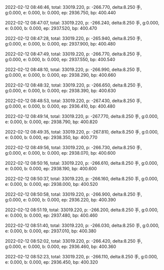 2022-02-12 08:46:46, total: 33019.220, p: -266.770, delta:8.250 手, g:0.000, e: 0.000, b: 0.000, ep: 2936.750, bp: 400.440

2022-02-12 08:47:07, total: 33019.220, p: -266.240, delta:8.250 手, g:0.000, e: 0.000, b: 0.000, ep: 2937.520, bp: 400.470

2022-02-12 08:47:28, total: 33019.220, p: -265.940, delta:8.250 手, g:0.000, e: 0.000, b: 0.000, ep: 2937.900, bp: 400.480

2022-02-12 08:47:49, total: 33019.220, p: -266.770, delta:8.250 手, g:0.000, e: 0.000, b: 0.000, ep: 2937.550, bp: 400.540

2022-02-12 08:48:10, total: 33019.220, p: -266.990, delta:8.250 手, g:0.000, e: 0.000, b: 0.000, ep: 2938.290, bp: 400.660

2022-02-12 08:48:32, total: 33019.220, p: -266.650, delta:8.250 手, g:0.000, e: 0.000, b: 0.000, ep: 2938.390, bp: 400.630

2022-02-12 08:48:53, total: 33019.220, p: -267.430, delta:8.250 手, g:0.000, e: 0.000, b: 0.000, ep: 2936.410, bp: 400.480

2022-02-12 08:49:14, total: 33019.220, p: -267.770, delta:8.250 手, g:0.000, e: 0.000, b: 0.000, ep: 2938.790, bp: 400.820

2022-02-12 08:49:35, total: 33019.220, p: -267.810, delta:8.250 手, g:0.000, e: 0.000, b: 0.000, ep: 2938.350, bp: 400.770

2022-02-12 08:49:56, total: 33019.220, p: -266.730, delta:8.250 手, g:0.000, e: 0.000, b: 0.000, ep: 2938.070, bp: 400.600

2022-02-12 08:50:16, total: 33019.220, p: -266.610, delta:8.250 手, g:0.000, e: 0.000, b: 0.000, ep: 2938.190, bp: 400.600

2022-02-12 08:50:37, total: 33019.220, p: -266.160, delta:8.250 手, g:0.000, e: 0.000, b: 0.000, ep: 2938.000, bp: 400.520

2022-02-12 08:50:58, total: 33019.220, p: -266.900, delta:8.250 手, g:0.000, e: 0.000, b: 0.000, ep: 2936.220, bp: 400.390

2022-02-12 08:51:19, total: 33019.220, p: -266.200, delta:8.250 手, g:0.000, e: 0.000, b: 0.000, ep: 2937.480, bp: 400.460

2022-02-12 08:51:40, total: 33019.220, p: -266.030, delta:8.250 手, g:0.000, e: 0.000, b: 0.000, ep: 2937.010, bp: 400.380

2022-02-12 08:52:02, total: 33019.220, p: -266.420, delta:8.250 手, g:0.000, e: 0.000, b: 0.000, ep: 2936.460, bp: 400.360

2022-02-12 08:52:23, total: 33019.220, p: -266.110, delta:8.250 手, g:0.000, e: 0.000, b: 0.000, ep: 2936.450, bp: 400.320